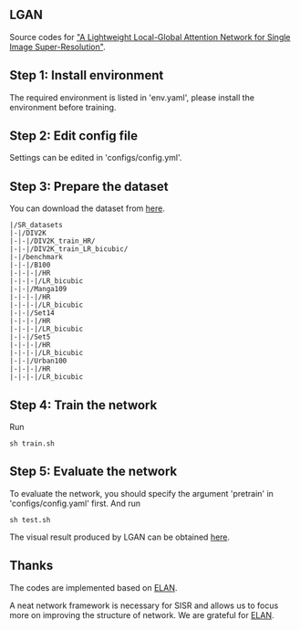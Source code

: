 ## LGAN
Source codes for ["A Lightweight Local-Global Attention Network for Single Image Super-Resolution"]().

## Step 1: Install environment
The required environment is listed in 'env.yaml', please install the environment before training.

## Step 2: Edit config file
Settings can be edited in 'configs/config.yml'.

## Step 3: Prepare the dataset
You can download the dataset from [here](https://drive.google.com/file/d/1m4dZ1CARTohwu6tOznHtS-XjC4hnwCgm/view?usp=sharing).
```
|/SR_datasets
|-|/DIV2K
|-|-|/DIV2K_train_HR/
|-|-|/DIV2K_train_LR_bicubic/
|-|/benchmark
|-|-|/B100
|-|-|-|/HR
|-|-|-|/LR_bicubic
|-|-|/Manga109
|-|-|-|/HR
|-|-|-|/LR_bicubic
|-|-|/Set14
|-|-|-|/HR
|-|-|-|/LR_bicubic
|-|-|/Set5
|-|-|-|/HR
|-|-|-|/LR_bicubic
|-|-|/Urban100
|-|-|-|/HR
|-|-|-|/LR_bicubic
```

## Step 4: Train the network
Run
```
sh train.sh
```

## Step 5: Evaluate the network
To evaluate the network, you should specify the argument 'pretrain' in 'configs/config.yaml' first.
And run
```
sh test.sh
```
The visual result produced by LGAN can be obtained [here](https://drive.google.com/file/d/1WUxKDC3n07UIK0QFolREgTdwABwBWobU/view?usp=sharing).

## Thanks
The codes are implemented based on [ELAN](https://github.com/xindongzhang/ELAN).

A neat network framework is necessary for SISR and allows us to focus more on improving the structure of network.
We are grateful for [ELAN](https://github.com/xindongzhang/ELAN).

